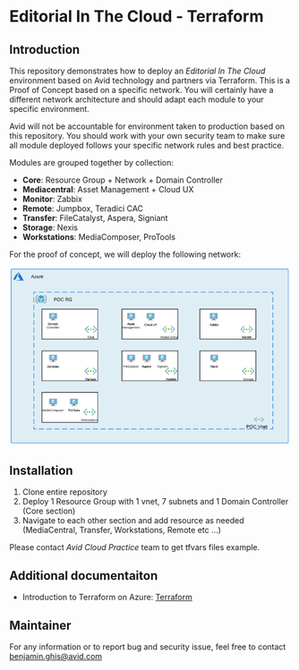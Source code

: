 # Editorial In The Cloud - Terraform

## Introduction

This repository demonstrates how to deploy an *Editorial In The Cloud* environment based on Avid technology and partners via Terraform. This is a Proof of Concept based on a specific network. You will certainly have a different network architecture and should adapt each module to your specific environment. 

Avid will not be accountable for environment taken to production based on this repository. You should work with your own security team to make sure all module deployed follows your specific network rules and best practice. 

 Modules are grouped together by collection: 

- **Core**: Resource Group + Network + Domain Controller
- **Mediacentral**: Asset Management + Cloud UX
- **Monitor**: Zabbix
- **Remote**: Jumpbox, Teradici CAC
- **Transfer**: FileCatalyst, Aspera, Signiant
- **Storage**: Nexis
- **Workstations**: MediaComposer, ProTools

For the proof of concept, we will deploy the following network: 

![current + Next Version](./network.png)

## Installation 

1. Clone entire repository
1. Deploy 1 Resource Group with 1 vnet, 7 subnets and 1 Domain Controller (Core section)
1. Navigate to each other section and add resource as needed (MediaCentral, Transfer, Workstations, Remote etc ...)  

Please contact *Avid Cloud Practice* team to get tfvars files example. 

## Additional documentaiton

- Introduction to Terraform on Azure: [Terraform](https://learn.hashicorp.com/tutorials/terraform/infrastructure-as-code?in=terraform/aws-get-started)

## Maintainer

For any information or to report bug and security issue, feel free to contact benjamin.ghis@avid.com 



